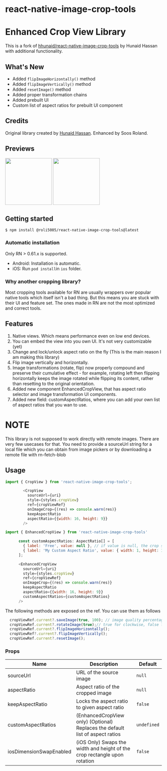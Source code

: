 # react-native-image-crop-tools

# Enhanced Crop View Library

This is a fork of [hhunaid/react-native-image-crop-tools](https://github.com/hhunaid/react-native-image-crop-tools) by Hunaid Hassan with additional functionality.

## What's New
- Added `flipImageHorizontally()` method
- Added `flipImageVertically()` method
- Added `resetImage()` method
- Added proper transformation chains
- Added prebuilt UI
- Custom list of aspect ratios for prebuilt UI component

## Credits
Original library created by [Hunaid Hassan](https://github.com/hhunaid).
Enhanced by Soos Roland.


## Previews
<p float="left">
  <img src="https://github.com/roli5005/react-native-image-crop-tools/blob/master/previews/android-preview.gif?raw=true" width="150" />
  <img src="https://github.com/roli5005/react-native-image-crop-tools/blob/master/previews/ios-preview.gif?raw=true" width="150" /> 
</p>

## Getting started

`$ npm install @roli5005/react-native-image-crop-tools@latest`

### Automatic installation

Only RN > 0.61.x is supported.
- Android: Installation is automatic.
- iOS: Run `pod install`in `ios` folder.
   
### Why another cropping library?

Most cropping tools available for RN are usually wrappers over popular native tools which itself isn't a bad thing. But this means you are stuck with their UI and feature set. The ones made in RN are not the most optimized and correct tools.

## Features

1. Native views. Which means performance even on low end devices.
2. You can embed the view into you own UI. It's not very customizable (yet)
3. Change and lock/unlock aspect ratio on the fly (This is the main reason I am making this library)
4. Flip image vertically and horizontally.
5. Image transformations (rotate, flip) now properly compound and preserve their cumulative effect - for example, rotating left then flipping horizontally keeps the image rotated while flipping its content, rather than resetting to the original orientation.
6. Added new component EnhancedCropView, that has aspect ratio selector and image transformation UI components.
7. Added new field: customAspectRatios, where you can add your own list of aspect ratios that you wan to use.

# NOTE

This library is not supposed to work directly with remote images. There are very few usecases for that. You need to provide a sourceUrl string for a local file which you can obtain from image pickers or by downloading a remote file with rn-fetch-blob

## Usage
```javascript
import { CropView } from 'react-native-image-crop-tools';

        <CropView
          sourceUrl={uri}
          style={styles.cropView}
          ref={cropViewRef}
          onImageCrop={(res) => console.warn(res)}
          keepAspectRatio
          aspectRatio={{width: 16, height: 9}}
        />
```
```javascript
import { EnhancedCropView } from 'react-native-image-crop-tools'

      const customAspectRatios: AspectRatio[] = [
        { label: 'Free', value: null }, // if value is null, the crop size is draggable freely
        { label: 'My Custom Aspect Ratio', value: { width: 1, height: 1 } },
      ];

      <EnhancedCropView
        sourceUrl={uri}
        style={styles.cropView}
        ref={cropViewRef}
        onImageCrop={(res) => console.warn(res)}
        keepAspectRatio
        aspectRatio={{width: 16, height: 9}}
        customAspectRatios={customAspectRatios}
      />

```

The following methods are exposed on the ref. You can use them as follows

```javascript
  cropViewRef.current?.saveImage(true, 100); // image quality percentage)
  cropViewRef.current?.rotateImage(true);// true for clockwise, false for counterclockwise)
  cropViewRef.current?.flipImageHorizontally();
  cropViewRef?.current?.flipImageVertically();
  cropViewRef.current?.resetImage();
```

### Props

| Name | Description | Default |
| ---- | ----------- | ------- |
| sourceUrl | URL of the source image | `null` |
| aspectRatio | Aspect ratio of the cropped image | `null` |
| keepAspectRatio | Locks the aspect ratio to given aspect ratio | `false` |
| customAspectRatios | (EnhancedCropView only) (Optional) Replaces the default list of aspect ratios  | `undefined` |
| iosDimensionSwapEnabled | (iOS Only) Swaps the width and height of the crop rectangle upon rotation | `false` |

